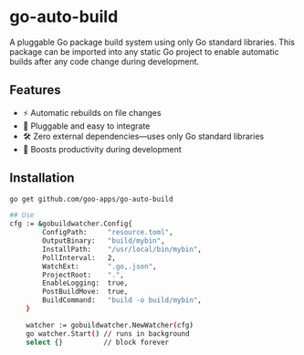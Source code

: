 # go-auto-build

A pluggable Go package build system using only Go standard libraries. This package can be imported into any static Go project to enable automatic builds after any code change during development.

## Features

- ⚡ Automatic rebuilds on file changes
- 🔌 Pluggable and easy to integrate
- 🛠️ Zero external dependencies—uses only Go standard libraries
- 🚀 Boosts productivity during development

## Installation

```sh
go get github.com/goo-apps/go-auto-build

## Use
cfg := &gobuildwatcher.Config{
		ConfigPath:     "resource.toml",
		OutputBinary:   "build/mybin",
		InstallPath:    "/usr/local/bin/mybin",
		PollInterval:   2,
		WatchExt:       ".go,.json",
		ProjectRoot:    ".",
		EnableLogging:  true,
		PostBuildMove:  true,
		BuildCommand:   "build -o build/mybin",
	}

	watcher := gobuildwatcher.NewWatcher(cfg)
	go watcher.Start() // runs in background
	select {}          // block forever
